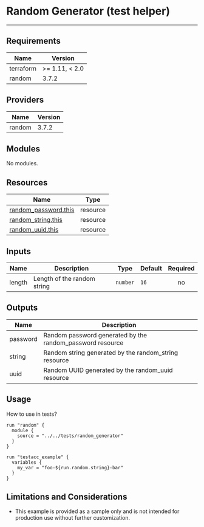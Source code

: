 <!-- BEGIN_TF_DOCS -->
# Random Generator (test helper)

---

## Requirements

| Name      | Version        |
|-----------|----------------|
| terraform | >= 1.11, < 2.0 |
| random    | 3.7.2          |

## Providers

| Name   | Version |
|--------|---------|
| random | 3.7.2   |

## Modules

No modules.

## Resources

| Name                                                                                                           | Type     |
|----------------------------------------------------------------------------------------------------------------|----------|
| [random_password.this](https://registry.terraform.io/providers/hashicorp/random/3.7.2/docs/resources/password) | resource |
| [random_string.this](https://registry.terraform.io/providers/hashicorp/random/3.7.2/docs/resources/string)     | resource |
| [random_uuid.this](https://registry.terraform.io/providers/hashicorp/random/3.7.2/docs/resources/uuid)         | resource |

## Inputs

| Name   | Description                 | Type     | Default | Required |
|--------|-----------------------------|----------|---------|:--------:|
| length | Length of the random string | `number` | `16`    |    no    |

## Outputs

| Name     | Description                                                |
|----------|------------------------------------------------------------|
| password | Random password generated by the random\_password resource |
| string   | Random string generated by the random\_string resource     |
| uuid     | Random UUID generated by the random\_uuid resource         |

## Usage

How to use in tests?

```hcl
run "random" {
  module {
    source = "../../tests/random_generator"
  }
}

run "testacc_example" {
  variables {
    my_var = "foo-${run.random.string}-bar"
  }
}
```

## Limitations and Considerations

- This example is provided as a sample only and is not intended for production use without further customization.
<!-- END_TF_DOCS -->
